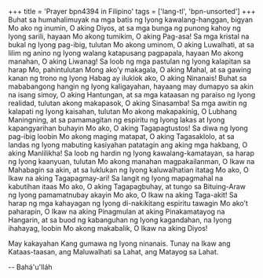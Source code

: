 +++
title = 'Prayer bpn4394 in Filipino'
tags = ['lang-tl', 'bpn-unsorted']
+++
Buhat sa humahalimuyak na mga batis ng Iyong kawalang-hanggan, bigyan Mo ako ng inumin, O aking Diyos, at sa mga bunga ng punong kahoy ng Iyong sarili, hayaan Mo akong tumikim, O aking Pag-asa! Sa mga kristal na bukal ng Iyong pag-ibig, tulutan Mo akong uminom, O aking Luwalhati, at sa lilim ng anino ng Iyong walang katapusang pagpapala, hayaan Mo akong manahan, O aking Liwanag! Sa loob ng mga pastulan ng Iyong kalapitan sa harap Mo, pahintulutan Mong ako’y makagala, O aking Mahal, at sa gawing kanan ng trono ng Iyong Habag ay iluklok ako, O aking Ninanais! Buhat sa mababangong hangin ng Iyong kaligayahan, hayaang may dumapyo sa akin na isang simoy, O aking Hantungan, at sa mga kataasan ng paraiso ng Iyong realidad, tulutan akong makapasok, O aking Sinasamba! Sa mga awitin ng kalapati ng Iyong kaisahan, tulutan Mo akong makapakinig, O Lubhang Maningning, at sa pamamagitan ng espiritu ng Iyong lakas at Iyong kapangyarihan buhayin Mo ako, O aking Tagapagtustos! Sa diwa ng Iyong pag-ibig loobin Mo akong maging matapat, O aking Tagasaklolo, at sa landas ng Iyong mabuting kasiyahan patatagin ang aking mga hakbang, O aking Manlilikha! Sa loob ng hardin ng Iyong kawalang-kamatayan, sa harap ng Iyong kaanyuan, tulutan Mo akong manahan magpakailanman, O Ikaw na Mahabagin sa akin, at sa luklukan ng Iyong kaluwalhatian itatag Mo ako, O Ikaw na aking Tagapagmay-ari! Sa langit ng Iyong mapagmahal na kabutihan itaas Mo ako, O aking Tagapagbuhay, at tungo sa Bituing-Araw ng Iyong pamamatnubay akayin Mo ako, O Ikaw na aking Taga-akit! Sa harap ng mga kahayagan ng Iyong di-nakikitang espiritu tawagin Mo ako’t paharapin, O Ikaw na aking Pinagmulan at aking Pinakamatayog na Hangarin, at sa buod ng kabanguhan ng Iyong kagandahan, na Iyong ihahayag, loobin Mo akong makabalik, O Ikaw na aking Diyos!

May kakayahan Kang gumawa ng Iyong ninanais. Tunay na Ikaw ang Kataas-taasan, ang Maluwalhati sa Lahat, ang Matayog sa Lahat.

-- Bahá'u'lláh
